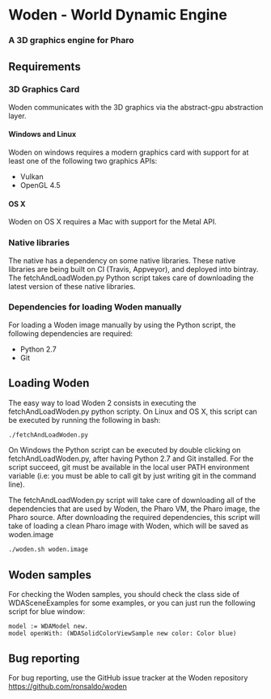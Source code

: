 # Woden - World Dynamic Engine
### A 3D graphics engine for Pharo

## Requirements

### 3D Graphics Card
Woden communicates with the 3D graphics via the abstract-gpu abstraction layer.

#### Windows and Linux

Woden on windows requires a modern graphics card with support for at least one
of the following two graphics APIs:
* Vulkan
* OpenGL 4.5

#### OS X

Woden on OS X requires a Mac with support for the Metal API.

### Native libraries

The native has a dependency on some native libraries. These native libraries are
being built on CI (Travis, Appveyor), and deployed into bintray. The
fetchAndLoadWoden.py Python script takes care of downloading the latest version
of these native libraries.

### Dependencies for loading Woden manually

For loading a Woden image manually by using the Python script, the following
dependencies are required:
* Python 2.7
* Git

## Loading Woden

The easy way to load Woden 2 consists in executing the fetchAndLoadWoden.py python scripty. On Linux and OS X, this script can be executed by running the following in bash:

```bash
./fetchAndLoadWoden.py
```

On Windows the Python script can be executed by double clicking on
fetchAndLoadWoden.py, after having Python 2.7 and Git installed. For the script
succeed, git must be available in the local user PATH environment variable (i.e:
you must be able to call git by just writing git in the command line).

The fetchAndLoadWoden.py script will take care of downloading all of the
dependencies that are used by Woden, the Pharo VM, the Pharo image, the Pharo
source. After downloading the required dependencies, this script will take of
loading a clean Pharo image with Woden, which will be saved as woden.image

```bash
./woden.sh woden.image
```

## Woden samples

For checking the Woden samples, you should check the class side of WDASceneExamples
for some examples, or you can just run the following script for blue window:

```smalltalk
model := WDAModel new.
model openWith: (WDASolidColorViewSample new color: Color blue)
```

## Bug reporting

For bug reporting, use the GitHub issue tracker at the Woden repository https://github.com/ronsaldo/woden
